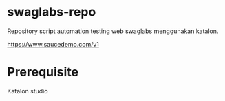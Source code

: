 # swaglabs-repo
Repository script automation testing web swaglabs menggunakan katalon.

https://www.saucedemo.com/v1

# Prerequisite
Katalon studio


